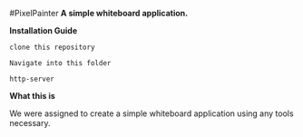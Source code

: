 #PixelPainter
**A simple whiteboard application.**



**Installation Guide**
``` 
clone this repository

Navigate into this folder

http-server
```

**What this is**

We were assigned to create a simple whiteboard application using any tools necessary. 


